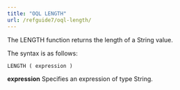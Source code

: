 ```yaml
---
title: "OQL LENGTH"
url: /refguide7/oql-length/
---
```



The LENGTH function returns the length of a String value.

The syntax is as follows:

```
LENGTH ( expression )
```

**expression**
Specifies an expression of type String.
